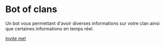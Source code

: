 # Bot of clans

Un bot vous permettant d'avoir diverses informations sur votre clan ainsi que certaines informations en temps réel.

[Invite me!](https://discord.com/api/oauth2/authorize?client_id=776132098004221983&permissions=0&scope=bot)